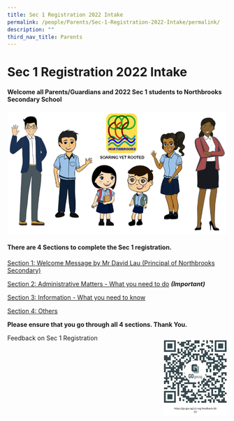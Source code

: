```yaml
---
title: Sec 1 Registration 2022 Intake
permalink: /people/Parents/Sec-1-Registration-2022-Intake/permalink/
description: ""
third_nav_title: Parents
---
```

Sec 1 Registration 2022 Intake
==============================

#### Welcome all Parents/Guardians and 2022 Sec 1 students to Northbrooks Secondary School

![](/images/parents.png)

#### **There are 4 Sections to complete the Sec 1 registration.**

[Section 1: Welcome Message by Mr David Lau (Principal of Northbrooks Secondary)](/Welcome-Message-by-Mr-David-Lau/permalink/)

[Section 2: Administrative Matters - What you need to do](/administrative-matters/permalink/) ***(Important)***

[Section 3: Information - What you need to know](/What-you-need-to-know/permalink/)

[Section 4: Others](/others/permalink/)

**Please ensure that you go through all 4 sections. Thank You.**



<div>

<div style="float: right">

![](/images/QR4.png)

</div><div>

Feedback on Sec 1 Registration

</div></div>

